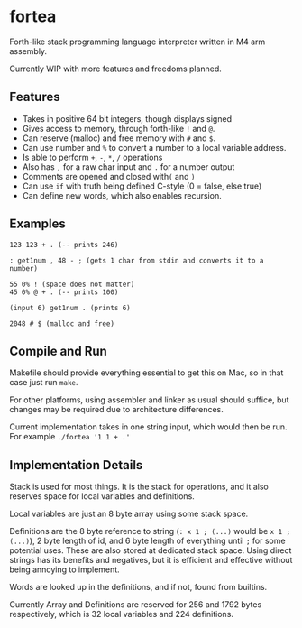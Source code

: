 # fortea
Forth-like stack programming language interpreter written in M4 arm assembly.

Currently WIP with more features and freedoms planned.

## Features
- Takes in positive 64 bit integers, though displays signed
- Gives access to memory, through forth-like `!` and `@`.
- Can reserve (malloc) and free memory with `#` and `$`.
- Can use number and `%` to convert a number to a local variable address.
- Is able to perform `+`, `-`, `*`, `/` operations
- Also has `,` for a raw char input and `.` for a number output
- Comments are opened and closed with`(` and `)`
- Can use `if` with truth being defined C-style (0 = false, else true)
- Can define new words, which also enables recursion.

## Examples
```forth
123 123 + . (-- prints 246)

: get1num , 48 - ; (gets 1 char from stdin and converts it to a number)

55 0% ! (space does not matter)
45 0% @ + . (-- prints 100)

(input 6) get1num . (prints 6)

2048 # $ (malloc and free)
```

## Compile and Run
Makefile should provide everything essential to get this on Mac, 
so in that case just run `make`. 

For other platforms, using assembler and linker as usual should suffice, 
but changes may be required due to architecture differences.

Current implementation takes in one string input, 
which would then be run. For example `./fortea '1 1 + .'`

## Implementation Details
Stack is used for most things.
It is the stack for operations, 
and it also reserves space for local variables and definitions.

Local variables are just an 8 byte array using some stack space.

Definitions are the 8 byte reference to string (`: x 1 ; (...)` would be `x 1 ; (...)`), 
2 byte length of id, and 6 byte length of everything until `;` for some potential uses. 
These are also stored at dedicated stack space. 
Using direct strings has its benefits and negatives, 
but it is efficient and effective without being annoying to implement.

Words are looked up in the definitions, and if not, found from builtins.

Currently Array and Definitions are reserved for 256 and 1792 bytes respectively, 
which is 32 local variables and 224 definitions.
